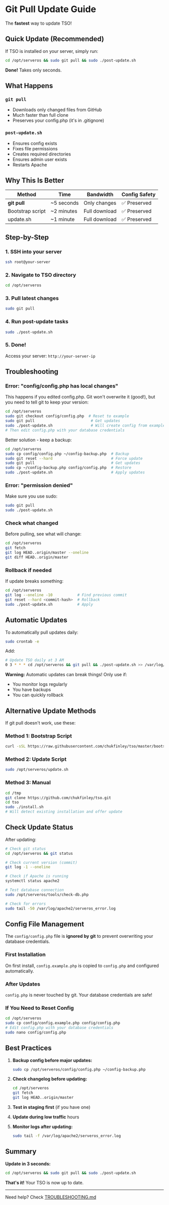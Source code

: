 # Git Pull Update Guide

The **fastest** way to update TSO!

## Quick Update (Recommended)

If TSO is installed on your server, simply run:

```bash
cd /opt/serveros && sudo git pull && sudo ./post-update.sh
```

**Done!** Takes only seconds.

## What Happens

### `git pull`
- Downloads only changed files from GitHub
- Much faster than full clone
- Preserves your config.php (it's in .gitignore)

### `post-update.sh`
- Ensures config exists
- Fixes file permissions
- Creates required directories
- Ensures admin user exists
- Restarts Apache

## Why This Is Better

| Method | Time | Bandwidth | Config Safety |
|--------|------|-----------|---------------|
| **git pull** | ~5 seconds | Only changes | ✅ Preserved |
| Bootstrap script | ~2 minutes | Full download | ✅ Preserved |
| update.sh | ~1 minute | Full download | ✅ Preserved |

## Step-by-Step

### 1. SSH into your server

```bash
ssh root@your-server
```

### 2. Navigate to TSO directory

```bash
cd /opt/serveros
```

### 3. Pull latest changes

```bash
sudo git pull
```

### 4. Run post-update tasks

```bash
sudo ./post-update.sh
```

### 5. Done!

Access your server: `http://your-server-ip`

## Troubleshooting

### Error: "config/config.php has local changes"

This happens if you edited config.php. Git won't overwrite it (good!), but you need to tell git to keep your version:

```bash
cd /opt/serveros
sudo git checkout config/config.php  # Reset to example
sudo git pull                         # Get updates
sudo ./post-update.sh                 # Will create config from example
# Then edit config.php with your database credentials
```

Better solution - keep a backup:

```bash
cd /opt/serveros
sudo cp config/config.php ~/config-backup.php  # Backup
sudo git reset --hard                          # Force update
sudo git pull                                  # Get updates
sudo cp ~/config-backup.php config/config.php  # Restore
sudo ./post-update.sh                          # Apply updates
```

### Error: "permission denied"

Make sure you use sudo:

```bash
sudo git pull
sudo ./post-update.sh
```

### Check what changed

Before pulling, see what will change:

```bash
cd /opt/serveros
git fetch
git log HEAD..origin/master --oneline
git diff HEAD..origin/master
```

### Rollback if needed

If update breaks something:

```bash
cd /opt/serveros
git log --oneline -10           # Find previous commit
git reset --hard <commit-hash>  # Rollback
sudo ./post-update.sh           # Apply
```

## Automatic Updates

To automatically pull updates daily:

```bash
sudo crontab -e
```

Add:

```bash
# Update TSO daily at 3 AM
0 3 * * * cd /opt/serveros && git pull && ./post-update.sh >> /var/log/serveros-auto-update.log 2>&1
```

**Warning:** Automatic updates can break things! Only use if:
- You monitor logs regularly
- You have backups
- You can quickly rollback

## Alternative Update Methods

If git pull doesn't work, use these:

### Method 1: Bootstrap Script
```bash
curl -sSL https://raw.githubusercontent.com/chukfinley/tso/master/bootstrap.sh | sudo bash
```

### Method 2: Update Script
```bash
sudo /opt/serveros/update.sh
```

### Method 3: Manual
```bash
cd /tmp
git clone https://github.com/chukfinley/tso.git
cd tso
sudo ./install.sh
# Will detect existing installation and offer update
```

## Check Update Status

After updating:

```bash
# Check git status
cd /opt/serveros && git status

# Check current version (commit)
git log -1 --oneline

# Check if Apache is running
systemctl status apache2

# Test database connection
sudo /opt/serveros/tools/check-db.php

# Check for errors
sudo tail -50 /var/log/apache2/serveros_error.log
```

## Config File Management

The `config/config.php` file is **ignored by git** to prevent overwriting your database credentials.

### First Installation

On first install, `config.example.php` is copied to `config.php` and configured automatically.

### After Updates

`config.php` is never touched by git. Your database credentials are safe!

### If You Need to Reset Config

```bash
cd /opt/serveros
sudo cp config/config.example.php config/config.php
# Edit config.php with your database credentials
sudo nano config/config.php
```

## Best Practices

1. **Backup config before major updates:**
   ```bash
   sudo cp /opt/serveros/config/config.php ~/config-backup.php
   ```

2. **Check changelog before updating:**
   ```bash
   cd /opt/serveros
   git fetch
   git log HEAD..origin/master
   ```

3. **Test in staging first** (if you have one)

4. **Update during low traffic** hours

5. **Monitor logs after updating:**
   ```bash
   sudo tail -f /var/log/apache2/serveros_error.log
   ```

## Summary

**Update in 3 seconds:**

```bash
cd /opt/serveros && sudo git pull && sudo ./post-update.sh
```

**That's it!** Your TSO is now up to date.

---

Need help? Check [TROUBLESHOOTING.md](TROUBLESHOOTING.md)
